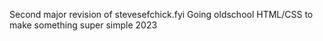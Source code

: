 Second major revision of stevesefchick.fyi
Going oldschool HTML/CSS to make something super simple
2023